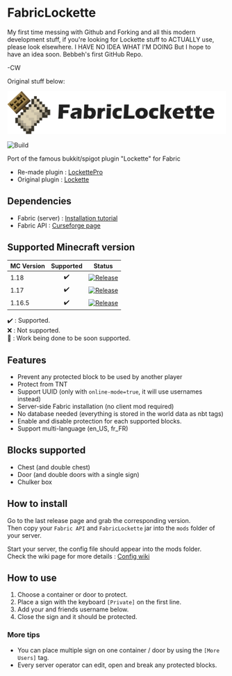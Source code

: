 # FabricLockette

My first time messing with Github and Forking and all this modern development stuff, if you're looking for Lockette stuff to ACTUALLY use, please look elsewhere.
I HAVE NO IDEA WHAT I'M DOING
But I hope to have an idea soon.
Bebbeh's first GitHub Repo.

-CW


Original stuff below:

![FabricLockette banner](./ressources/FabricLockette_banner.png)

![Build](https://github.com/DevEkode/FabricLockette/workflows/Build/badge.svg)

Port of the famous bukkit/spigot plugin "Lockette" for Fabric

* Re-made plugin :  [LockettePro](https://www.spigotmc.org/resources/lockettepro-for-1-14-1-15-1-16.74354/)
* Original plugin : [Lockette](https://www.spigotmc.org/resources/lockettepro-uuid-support-abandoned.20427/)

## Dependencies
* Fabric (server) : [Installation tutorial](https://fabricmc.net/use/)
* Fabric API : [Curseforge page](https://www.curseforge.com/minecraft/mc-mods/fabric-api)

## Supported Minecraft version

| MC Version |     Supported      | Status                                                                                                                                                                                                                 |
|------------|:------------------:|------------------------------------------------------------------------------------------------------------------------------------------------------------------------------------------------------------------------|
| 1.18       | :heavy_check_mark: | [![Release](https://github.com/DevEkode/FabricLockette/actions/workflows/release.yml/badge.svg?branch=ver%2F1.18.1&event=workflow_dispatch)](https://github.com/DevEkode/FabricLockette/actions/workflows/release.yml) |
| 1.17       | :heavy_check_mark: | [![Release](https://github.com/DevEkode/FabricLockette/actions/workflows/release.yml/badge.svg?branch=ver%2F1.17.1&event=workflow_dispatch)](https://github.com/DevEkode/FabricLockette/actions/workflows/release.yml) |
| 1.16.5     | :heavy_check_mark: | [![Release](https://github.com/DevEkode/FabricLockette/actions/workflows/release.yml/badge.svg?branch=ver%2F1.16.5&event=workflow_dispatch)](https://github.com/DevEkode/FabricLockette/actions/workflows/release.yml) |

:heavy_check_mark: : Supported.  
:x: : Not supported.  
:construction: : Work being done to be soon supported.

## Features
* Prevent any protected block to be used by another player
* Protect from TNT
* Support UUID (only with `online-mode=true`, it will use usernames instead)
* Server-side Fabric installation (no client mod required)
* No database needed (everything is stored in the world data as nbt tags)
* Enable and disable protection for each supported blocks.
* Support multi-language (en_US, fr_FR)

## Blocks supported
* Chest (and double chest)
* Door (and double doors with a single sign)
* Chulker box

## How to install
Go to the last release page and grab the corresponding version.  
Then copy your `Fabric API` and `FabricLockette` jar into the `mods` folder of your server.

Start your server, the config file should appear into the mods folder.  
Check the wiki page for more details : [Config wiki](https://github.com/DevEkode/FabricLockette/wiki/Config)

## How to use
1. Choose a container or door to protect.
2. Place a sign with the keyboard `[Private]` on the first line.
3. Add your and friends username below.
4. Close the sign and it should be protected.

### More tips
* You can place multiple sign on one container / door by using the `[More Users]` tag.
* Every server operator can edit, open and break any protected blocks.
